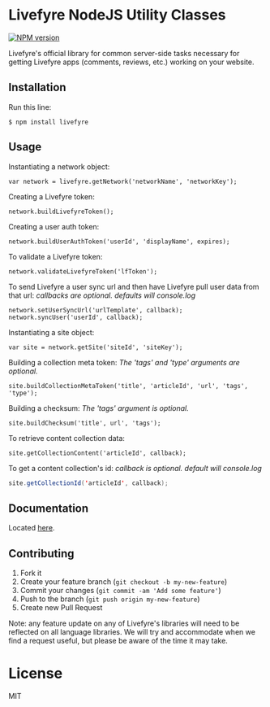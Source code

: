 # Livefyre NodeJS Utility Classes
[![NPM version](https://badge.fury.io/js/livefyre.png)](http://badge.fury.io/js/livefyre)

Livefyre's official library for common server-side tasks necessary for getting Livefyre apps (comments, reviews, etc.) working on your website.

## Installation

Run this line:

    $ npm install livefyre

## Usage

Instantiating a network object:

```node
var network = livefyre.getNetwork('networkName', 'networkKey');
```

Creating a Livefyre token:

```node
network.buildLivefyreToken();
```

Creating a user auth token:

```node
network.buildUserAuthToken('userId', 'displayName', expires);
```

To validate a Livefyre token:

```node
network.validateLivefyreToken('lfToken');
```

To send Livefyre a user sync url and then have Livefyre pull user data from that url:
*callbacks are optional. defaults will console.log*

```node
network.setUserSyncUrl('urlTemplate', callback);
network.syncUser('userId', callback);
```

Instantiating a site object:

```node
var site = network.getSite('siteId', 'siteKey');
```

Building a collection meta token:
*The 'tags' and 'type' arguments are optional.*

```node
site.buildCollectionMetaToken('title', 'articleId', 'url', 'tags', 'type');
```

Building a checksum:
*The 'tags' argument is optional.*

```node
site.buildChecksum('title', url', 'tags');
```

To retrieve content collection data:

```node
site.getCollectionContent('articleId', callback);
```

To get a content collection's id:
*callback is optional. default will console.log*

```Java
site.getCollectionId('articleId', callback);
```

## Documentation

Located [here](http://answers.livefyre.com/developers/libraries).

## Contributing

1. Fork it
2. Create your feature branch (`git checkout -b my-new-feature`)
3. Commit your changes (`git commit -am 'Add some feature'`)
4. Push to the branch (`git push origin my-new-feature`)
5. Create new Pull Request

Note: any feature update on any of Livefyre's libraries will need to be reflected on all language libraries. We will try and accommodate when we find a request useful, but please be aware of the time it may take.

License
=======

MIT